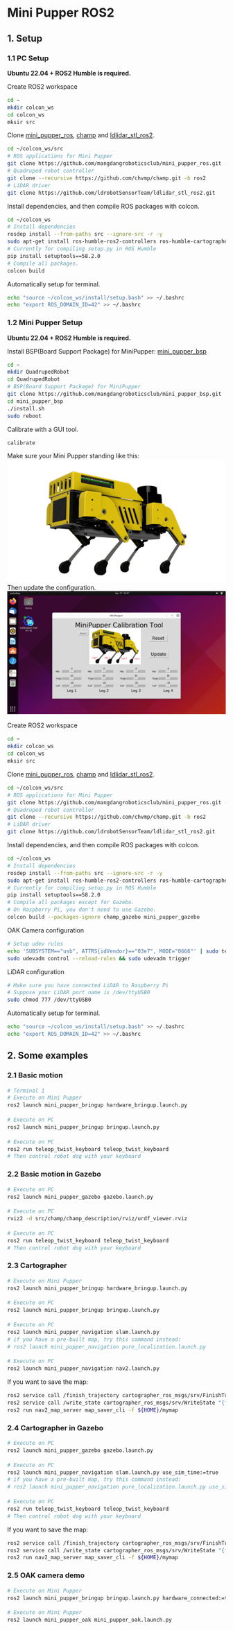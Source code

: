 # Mini Pupper ROS2
 
## 1. Setup
### 1.1 PC Setup
**Ubuntu 22.04 + ROS2 Humble is required.** 
 
Create ROS2 workspace
```sh
cd ~
mkdir colcon_ws
cd colcon_ws
mksir src
```
 
Clone [mini_pupper_ros](https://github.com/mangdangroboticsclub/mini_pupper_ros/tree/ros2), [champ](https://github.com/chvmp/champ/tree/ros2) and [ldlidar_stl_ros2](https://github.com/ldrobotSensorTeam/ldlidar_stl_ros2).
```sh
cd ~/colcon_ws/src
# ROS applications for Mini Pupper
git clone https://github.com/mangdangroboticsclub/mini_pupper_ros.git -b ros2
# Quadruped robot controller
git clone --recursive https://github.com/chvmp/champ.git -b ros2
# LiDAR driver
git clone https://github.com/ldrobotSensorTeam/ldlidar_stl_ros2.git
```
 
Install dependencies, and then compile ROS packages with colcon.
```sh
cd ~/colcon_ws
# Install dependencies
rosdep install --from-paths src --ignore-src -r -y
sudo apt-get install ros-humble-ros2-controllers ros-humble-cartographer-ros ros-humble-depthai-ros # TODO: add to rosdep install
# Currently for compiling setup.py in ROS Humble
pip install setuptools==58.2.0
# Compile all packages.
colcon build
```
 
Automatically setup for terminal.
```sh
echo "source ~/colcon_ws/install/setup.bash" >> ~/.bashrc
echo "export ROS_DOMAIN_ID=42" >> ~/.bashrc
```
 
### 1.2 Mini Pupper Setup
**Ubuntu 22.04 + ROS2 Humble is required.** 
 
Install BSP(Board Support Package) for MiniPupper: [mini_pupper_bsp](https://github.com/mangdangroboticsclub/mini_pupper_bsp)
```sh
cd ~
mkdir QuadrupedRobot
cd QuadrupedRobot
# BSP(Board Support Package) for MiniPupper
git clone https://github.com/mangdangroboticsclub/mini_pupper_bsp.git
cd mini_pupper_bsp
./install.sh	
sudo reboot
```
 
Calibrate with a GUI tool.
```sh
calibrate
```
Make sure your Mini Pupper standing like this:
![standing](imgs/MiniPupper.png)
Then update the configuration.
![calibrate](imgs/calibrate.png)
 

Create ROS2 workspace
```sh
cd ~
mkdir colcon_ws
cd colcon_ws
mksir src
```

Clone [mini_pupper_ros](https://github.com/mangdangroboticsclub/mini_pupper_ros/tree/ros2), [champ](https://github.com/chvmp/champ/tree/ros2) and [ldlidar_stl_ros2](https://github.com/ldrobotSensorTeam/ldlidar_stl_ros2).
```sh
cd ~/colcon_ws/src
# ROS applications for Mini Pupper
git clone https://github.com/mangdangroboticsclub/mini_pupper_ros.git -b ros2
# Quadruped robot controller
git clone --recursive https://github.com/chvmp/champ.git -b ros2
# LiDAR driver
git clone https://github.com/ldrobotSensorTeam/ldlidar_stl_ros2.git
```

Install dependencies, and then compile ROS packages with colcon.
```sh
cd ~/colcon_ws
# Install dependencies
rosdep install --from-paths src --ignore-src -r -y
sudo apt-get install ros-humble-ros2-controllers ros-humble-cartographer-ros ros-humble-depthai-ros # TODO: add to rosdep install
# Currently for compiling setup.py in ROS Humble
pip install setuptools==58.2.0
# Compile all packages except for Gazebo.
# On Raspberry Pi, you don't need to use Gazebo.
colcon build --packages-ignore champ_gazebo mini_pupper_gazebo
```

OAK Camera configuration
```sh
# Setup udev rules
echo 'SUBSYSTEM=="usb", ATTRS{idVendor}=="03e7", MODE="0666"' | sudo tee /etc/udev/rules.d/80-movidius.rules
sudo udevadm control --reload-rules && sudo udevadm trigger
```

LiDAR configuration
```sh
# Make sure you have connected LiDAR to Raspberry Pi
# Suppose your LiDAR port name is /dev/ttyUSB0
sudo chmod 777 /dev/ttyUSB0
```

Automatically setup for terminal.
```sh
echo "source ~/colcon_ws/install/setup.bash" >> ~/.bashrc
echo "export ROS_DOMAIN_ID=42" >> ~/.bashrc
```

## 2. Some examples
### 2.1 Basic motion
```sh
# Terminal 1
# Execute on Mini Pupper
ros2 launch mini_pupper_bringup hardware_bringup.launch.py

# Execute on PC
ros2 launch mini_pupper_bringup bringup.launch.py

# Execute on PC
ros2 run teleop_twist_keyboard teleop_twist_keyboard
# Then control robot dog with your keyboard
```

### 2.2 Basic motion in Gazebo
```sh
# Execute on PC
ros2 launch mini_pupper_gazebo gazebo.launch.py

# Execute on PC
rviz2 -d src/champ/champ_description/rviz/urdf_viewer.rviz

# Execute on PC
ros2 run teleop_twist_keyboard teleop_twist_keyboard
# Then control robot dog with your keyboard
```

### 2.3 Cartographer
```sh
# Execute on Mini Pupper
ros2 launch mini_pupper_bringup hardware_bringup.launch.py

# Execute on PC
ros2 launch mini_pupper_bringup bringup.launch.py

# Execute on PC
ros2 launch mini_pupper_navigation slam.launch.py
# if you have a pre-built map, try this command instead:
# ros2 launch mini_pupper_navigation pure_localization.launch.py

# Execute on PC
ros2 launch mini_pupper_navigation nav2.launch.py
```

If you want to save the map:
```sh
ros2 service call /finish_trajectory cartographer_ros_msgs/srv/FinishTrajectory "{trajectory_id: 0}"
ros2 service call /write_state cartographer_ros_msgs/srv/WriteState "{filename: '${HOME}/mymap.pbstream'}"
ros2 run nav2_map_server map_saver_cli -f ${HOME}/mymap
```

### 2.4 Cartographer in Gazebo
```sh
# Execute on PC
ros2 launch mini_pupper_gazebo gazebo.launch.py

# Execute on PC
ros2 launch mini_pupper_navigation slam.launch.py use_sim_time:=true
# if you have a pre-built map, try this command instead:
# ros2 launch mini_pupper_navigation pure_localization.launch.py use_sim_time:=true

# Execute on PC
ros2 run teleop_twist_keyboard teleop_twist_keyboard
# Then control robot dog with your keyboard
```

If you want to save the map:
```sh
ros2 service call /finish_trajectory cartographer_ros_msgs/srv/FinishTrajectory "{trajectory_id: 0}"
ros2 service call /write_state cartographer_ros_msgs/srv/WriteState "{filename: '${HOME}/mymap.pbstream'}"
ros2 run nav2_map_server map_saver_cli -f ${HOME}/mymap
```

### 2.5 OAK camera demo
```sh
# Execute on Mini Pupper
ros2 launch mini_pupper_bringup bringup.launch.py hardware_connected:=true

# Execute on Mini Pupper
ros2 launch mini_pupper_oak mini_pupper_oak.launch.py
```